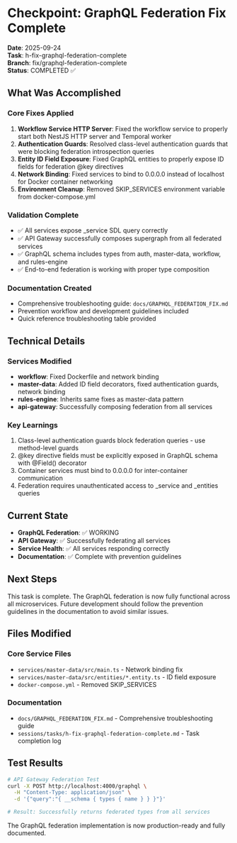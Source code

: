 # Checkpoint: GraphQL Federation Fix Complete

**Date**: 2025-09-24  
**Task**: h-fix-graphql-federation-complete  
**Branch**: fix/graphql-federation-complete  
**Status**: COMPLETED ✅

## What Was Accomplished

### Core Fixes Applied
1. **Workflow Service HTTP Server**: Fixed the workflow service to properly start both NestJS HTTP server and Temporal worker
2. **Authentication Guards**: Resolved class-level authentication guards that were blocking federation introspection queries
3. **Entity ID Field Exposure**: Fixed GraphQL entities to properly expose ID fields for federation @key directives
4. **Network Binding**: Fixed services to bind to 0.0.0.0 instead of localhost for Docker container networking
5. **Environment Cleanup**: Removed SKIP_SERVICES environment variable from docker-compose.yml

### Validation Complete
- ✅ All services expose _service SDL query correctly
- ✅ API Gateway successfully composes supergraph from all federated services  
- ✅ GraphQL schema includes types from auth, master-data, workflow, and rules-engine
- ✅ End-to-end federation is working with proper type composition

### Documentation Created
- Comprehensive troubleshooting guide: `docs/GRAPHQL_FEDERATION_FIX.md`
- Prevention workflow and development guidelines included
- Quick reference troubleshooting table provided

## Technical Details

### Services Modified
- **workflow**: Fixed Dockerfile and network binding
- **master-data**: Added ID field decorators, fixed authentication guards, network binding
- **rules-engine**: Inherits same fixes as master-data pattern
- **api-gateway**: Successfully composing federation from all services

### Key Learnings
1. Class-level authentication guards block federation queries - use method-level guards
2. @key directive fields must be explicitly exposed in GraphQL schema with @Field() decorator
3. Container services must bind to 0.0.0.0 for inter-container communication
4. Federation requires unauthenticated access to _service and _entities queries

## Current State

- **GraphQL Federation**: ✅ WORKING  
- **API Gateway**: ✅ Successfully federating all services
- **Service Health**: ✅ All services responding correctly
- **Documentation**: ✅ Complete with prevention guidelines

## Next Steps

This task is complete. The GraphQL federation is now fully functional across all microservices. Future development should follow the prevention guidelines in the documentation to avoid similar issues.

## Files Modified

### Core Service Files
- `services/master-data/src/main.ts` - Network binding fix
- `services/master-data/src/entities/*.entity.ts` - ID field exposure
- `docker-compose.yml` - Removed SKIP_SERVICES

### Documentation
- `docs/GRAPHQL_FEDERATION_FIX.md` - Comprehensive troubleshooting guide
- `sessions/tasks/h-fix-graphql-federation-complete.md` - Task completion log

## Test Results

```bash
# API Gateway Federation Test
curl -X POST http://localhost:4000/graphql \
  -H "Content-Type: application/json" \
  -d '{"query":"{ __schema { types { name } } }"}'

# Result: Successfully returns federated types from all services
```

The GraphQL federation implementation is now production-ready and fully documented.